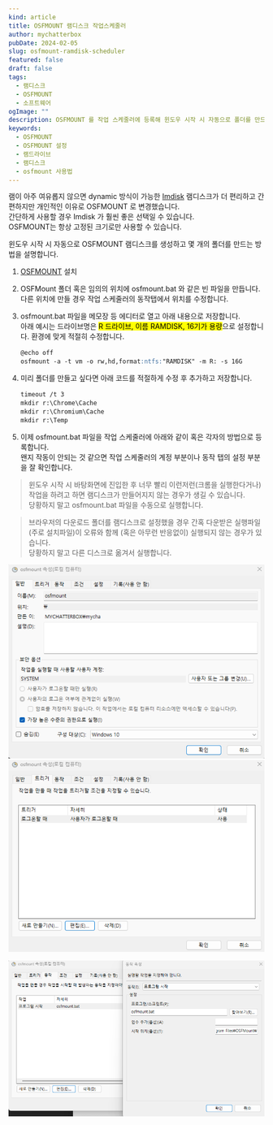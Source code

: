 ```yaml
---
kind: article
title: OSFMOUNT 램디스크 작업스케줄러
author: mychatterbox
pubDate: 2024-02-05
slug: osfmount-ramdisk-scheduler
featured: false
draft: false
tags:
  - 램디스크
  - OSFMOUNT
  - 소프트웨어
ogImage: ""
description: OSFMOUNT 를 작업 스케줄러에 등록해 윈도우 시작 시 자동으로 폴더를 만드는 방법을 설명합니다.
keywords:
  - OSFMOUNT
  - OSFMOUNT 설정
  - 램드라이브
  - 램디스크
  - osfmount 사용법
---
```


램이 아주 여유롭지 않으면 dynamic 방식이 가능한 [Imdisk](https://sourceforge.net/projects/imdisk-toolkit/) 램디스크가 더 편리하고 간편하지만 개인적인 이유로 OSFMOUNT 로 변경했습니다.  
간단하게 사용할 경우 Imdisk 가 훨씬 좋은 선택일 수 있습니다.  
OSFMOUNT는 항상 고정된 크기로만 사용할 수 있습니다.

윈도우 시작 시 자동으로 OSFMOUNT 램디스크를 생성하고 몇 개의 폴더를 만드는 방법을 설명합니다.

1.  [OSFMOUNT](https://www.osforensics.com/tools/mount-disk-images.html) 설치
2.  OSFMount 폴더 혹은 임의의 위치에 osfmount.bat 와 같은 빈 파일을 만듭니다.  
    다른 위치에 만들 경우 작업 스케줄러의 동작탭에서 위치를 수정합니다.
3.  osfmount.bat 파일을 메모장 등 에디터로 열고 아래 내용으로 저장합니다.  
    아래 예시는 드라이브명은 <mark>R 드라이브, 이름 RAMDISK, 16기가 용량</mark>으로 설정합니다. 환경에 맞게 적절히 수정합니다.

    ```md
    @echo off
    osfmount -a -t vm -o rw,hd,format:ntfs:"RAMDISK" -m R: -s 16G
    ```

4.  미리 폴더를 만들고 싶다면 아래 코드를 적절하게 수정 후 추가하고 저장합니다.

    ```md
    timeout /t 3
    mkdir r:\Chrome\Cache
    mkdir r:\Chromium\Cache
    mkdir r:\Temp
    ```

5.  이제 osfmount.bat 파일을 작업 스케줄러에 아래와 같이 혹은 각자의 방법으로 등록합니다.  
    왠지 작동이 안되는 것 같으면 작업 스케줄러의 계정 부분이나 동작 탭의 설정 부분을 잘 확인합니다.

> 윈도우 시작 시 바탕화면에 진입한 후 너무 빨리 이런저런(크롬을 실행한다거나) 작업을 하려고 하면 램디스크가 만들어지지 않는 경우가 생길 수 있습니다.  
> 당황하지 말고 osfmount.bat 파일을 수동으로 실행합니다.

> 브라우저의 다운로드 폴더를 램디스크로 설정했을 경우 간혹 다운받은 실행파일(주로 설치파일)이 오류와 함께 (혹은 아무런 반응없이) 실행되지 않는 경우가 있습니다.  
> 당황하지 말고 다른 디스크로 옮겨서 실행합니다.

<!-- <div class="warning">
  윈도우 시작 시 바탕화면에 진입한 후 너무 빨리 이런저런(크롬을 실행한다거나) 작업을 하려고 하면 램디스크가 만들어지지 않는 경우가 생길 수 있습니다.
</div>
<div class="tip">
당황하지 말고 osfmount.bat 파일을 수동으로 실행합니다.
</div><br>
<div class="warning">
  브라우저의 다운로드 폴더를 램디스크로 설정했을 경우 간혹 다운받은 실행파일(주로 설치파일)이 오류와 함께 (혹은 아무런 반응없이) 실행되지 않는 경우가 있습니다.
</div>
<div class="tip">
당황하지 말고 다른 디스크로 옮겨서 실행합니다.
</div> -->

![sample](../../assets/blog-images/2024/osfmount-ramdisk-scheduler_1.png)
![sample](../../assets/blog-images/2024/osfmount-ramdisk-scheduler_2.png)

![sample](../../assets/blog-images/2024/osfmount-ramdisk-scheduler_3.png)
